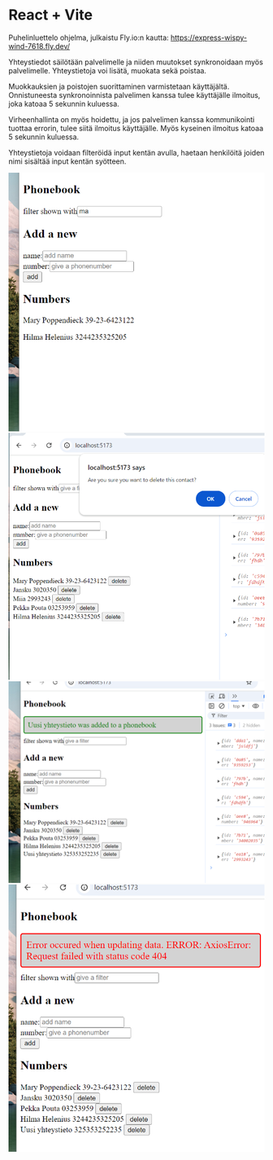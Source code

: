 # React + Vite

Puhelinluettelo ohjelma, julkaistu Fly.io:n kautta: https://express-wispy-wind-7618.fly.dev/

Yhteystiedot säilötään palvelimelle ja niiden muutokset synkronoidaan myös palvelimelle. Yhteystietoja voi lisätä, muokata sekä poistaa.

Muokkauksien ja poistojen suorittaminen varmistetaan käyttäjältä. Onnistuneesta synkronoinnista palvelimen kanssa tulee käyttäjälle ilmoitus, joka katoaa 5 sekunnin kuluessa.

Virheenhallinta on myös hoidettu, ja jos palvelimen kanssa kommunikointi tuottaa errorin, tulee siitä ilmoitus käyttäjälle. Myös kyseinen ilmoitus katoaa 5 sekunnin kuluessa.

Yhteystietoja voidaan filteröidä input kentän avulla, haetaan henkilöitä joiden nimi sisältää input kentän syötteen.

<img src="image-1.png" alt="alt text" width="600"/>
<img src="image-2.png" alt="alt text" width="600"/>
<img src="image-3.png" alt="alt text" width="600"/>
<img src="image-4.png" alt="alt text" width="600"/>

